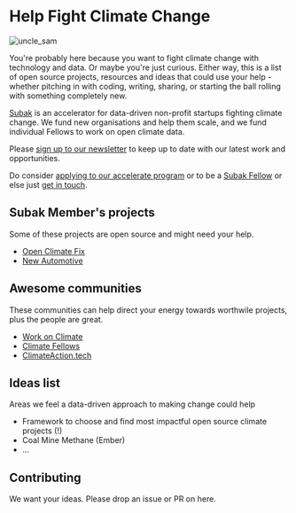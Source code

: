 # Help Fight Climate Change

![uncle_sam](https://user-images.githubusercontent.com/1125376/126153848-e9c05e8f-2029-4aea-b939-022db6751d9b.jpeg)

You're probably here because you want to fight climate change with technology and data. Or maybe you're just curious. Either way, this is a list of open source projects, resources and ideas that could use your help - whether pitching in with coding, writing, sharing, or starting the ball rolling with something completely new.

[Subak](https://climatesubak.org/) is an accelerator for data-driven non-profit startups fighting climate change. We fund new organisations and help them scale, and we fund individual Fellows to work on open climate data.  

Please [sign up to our newsletter](https://climatesubak.org/newsletter) to keep up to date with our latest work and opportunities.

Do consider [applying to our accelerate program](https://climatesubak.org/apply-accelerator) or to be a [Subak Fellow](https://climatesubak.org/fellowship-apply) or else just [get in touch](https://climatesubak.org/contact).

## Subak Member's projects
Some of these projects are open source and might need your help.  

- [Open Climate Fix](https://github.com/openclimatefix/)
- [New Automotive](https://github.com/New-AutoMotive/)

## Awesome communities
These communities can help direct your energy towards worthwile projects, plus the people are great.

- [Work on Climate](https://workonclimate.org/)
- [Climate Fellows](https://climatefellows.org/)
- [ClimateAction.tech](https://climateaction.tech/)

## Ideas list
Areas we feel a data-driven approach to making change could help

- Framework to choose and find most impactful open source climate projects (!)
- Coal Mine Methane (Ember)
- ...

## Contributing
We want your ideas. Please drop an issue or PR on here.
